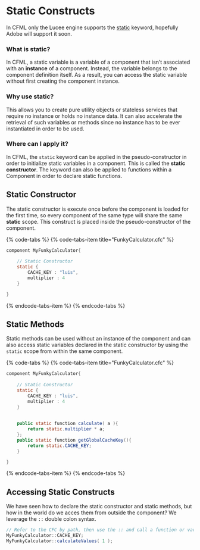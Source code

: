 # Static Constructs

In CFML only the Lucee engine supports the [static](https://en.wikipedia.org/wiki/Method_%28computer_programming%29#Static_methods) keyword, hopefully Adobe will support it soon.  

### What is static?  

In CFML, a static variable is a variable of a component that isn’t associated with an **instance** of a component. Instead, the variable belongs to the component definition itself. As a result, you can access the static variable without first creating the component instance.  

### Why use static?

This allows you to create pure utility objects or stateless services that require no instance or holds no instance data.  It can also accelerate the retrieval of such variables or methods since no instance has to be ever instantiated in order to be used.

### Where can I apply it?

In CFML, the `static` keyword can be applied in the pseudo-constructor in order to initialize static variables in a component.  This is called the **static constructor**. The keyword can also be applied to functions within a Component in order to declare static functions.

## Static Constructor

The static constructor is execute once before the component is loaded for the first time, so every component of the same type will share the same **static** scope.  This construct is placed inside the pseudo-constructor of the component.

{% code-tabs %}
{% code-tabs-item title="FunkyCalculator.cfc" %}
```java
component MyFunkyCalculator{
    
    // Static Constructor
    static {
        CACHE_KEY : "luis",
        multiplier : 4
    }

}
```
{% endcode-tabs-item %}
{% endcode-tabs %}

## Static Methods

Static methods can be used without an instance of the component and can also access static variables declared in the static constructor by using the `static` scope from within the same component.

{% code-tabs %}
{% code-tabs-item title="FunkyCalculator.cfc" %}
```java
component MyFunkyCalculator{
    
    // Static Constructor
    static {
        CACHE_KEY : "luis",
        multiplier : 4
    }
    
    
    public static function calculate( a ){
        return static.multiplier * a;
    };
    public static function getGlobalCacheKey(){
        return static.CACHE_KEY;
    }

}
```
{% endcode-tabs-item %}
{% endcode-tabs %}

## Accessing Static Constructs

We have seen how to declare the static constructor and static methods, but how in the world do we acces them from outside the component?  We leverage the `::` double colon syntax.

```java
// Refer to the CFC by path, then use the :: and call a function or variable
MyFunkyCalculator::CACHE_KEY;
MyFunkyCalculator::calculateValues( 1 );
```

